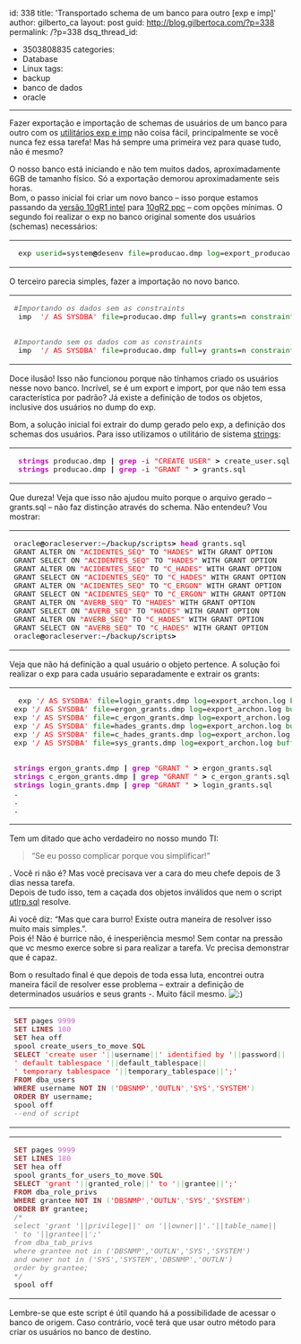 id: 338
title: 'Transportado schema de um banco para outro [exp e imp]'
author: gilberto_ca
layout: post
guid: http://blog.gilbertoca.com/?p=338
permalink: /?p=338
dsq_thread_id:
  - 3503808835
categories:
  - Database
  - Linux
tags:
  - backup
  - banco de dados
  - oracle
---
<!-- google_ad_section_start -->

Fazer exportação e importação de schemas de usuários de um banco para outro com os [utilitários exp e imp][1] não coisa fácil, principalmente se você nunca fez essa tarefa! Mas há sempre uma primeira vez para quase tudo, não é mesmo? 

O nosso banco está iniciando e não tem muitos dados, aproximadamente 6GB de tamanho físico. Só a exportação demorou aproximadamente seis horas.  
Bom, o passo inicial foi criar um novo banco &#8211; isso porque estamos passando da [versão 10gR1 intel][2] para [10gR2 ppc][3] &#8211; com opções mínimas. O segundo foi realizar o exp no banco original somente dos usuários (schemas) necessários:

<div class="wp_syntax">
  <table>
    <tr>
      <td class="code">
        <pre class="bash" style="font-family:monospace;"> exp <span style="color: #007800;">userid</span>=system<span style="color: #000000; font-weight: bold;">@</span>desenv <span style="color: #007800;">file</span>=producao.dmp <span style="color: #007800;">log</span>=export_producao.log <span style="color: #007800;">buffer</span>=<span style="color: #000000;">65535000</span> <span style="color: #007800;">consistent</span>=y <span style="color: #007800;">recordlength</span>=<span style="color: #000000;">65535</span> <span style="color: #007800;">grants</span>=y <span style="color: #007800;">compress</span>=n <span style="color: #007800;">statistics</span>=none <span style="color: #007800;">owner</span>=<span style="color: #7a0874; font-weight: bold;">&#40;</span><span style="color: #c20cb9; font-weight: bold;">login</span>,hades,c_hades,ergon,c_ergon,gilberto,kira, epj,rafael,sic<span style="color: #7a0874; font-weight: bold;">&#41;</span></pre>
      </td>
    </tr>
  </table>
</div></p> 

O terceiro parecia simples, fazer a importação no novo banco.

<div class="wp_syntax">
  <table>
    <tr>
      <td class="code">
        <pre class="bash" style="font-family:monospace;"><span style="color: #666666; font-style: italic;">#Importando os dados sem as constraints</span>
 imp  <span style="color: #ff0000;">'/ AS SYSDBA'</span> <span style="color: #007800;">file</span>=producao.dmp <span style="color: #007800;">full</span>=y <span style="color: #007800;">grants</span>=n <span style="color: #007800;">constraints</span>=n
&nbsp;
&nbsp;
<span style="color: #666666; font-style: italic;">#Importando sem os dados com as constraints</span>
 imp  <span style="color: #ff0000;">'/ AS SYSDBA'</span> <span style="color: #007800;">file</span>=producao.dmp <span style="color: #007800;">full</span>=y <span style="color: #007800;">grants</span>=n <span style="color: #007800;">constraints</span>=y <span style="color: #007800;">rows</span>=n</pre>
      </td>
    </tr>
  </table>
</div></p> 

Doce ilusão! Isso não funcionou porque não tínhamos criado os usuários nesse novo banco. Incrível, se é um export e import, por que não tem essa característica por padrão? Já existe a definição de todos os objetos, inclusive dos usuários no dump do exp. 

Bom, a solução inicial foi extrair do dump gerado pelo exp, a definição dos schemas dos usuários. Para isso utilizamos o utilitário de sistema [strings][4]:

<div class="wp_syntax">
  <table>
    <tr>
      <td class="code">
        <pre class="bash" style="font-family:monospace;"> <span style="color: #c20cb9; font-weight: bold;">strings</span> producao.dmp <span style="color: #000000; font-weight: bold;">|</span> <span style="color: #c20cb9; font-weight: bold;">grep</span> <span style="color: #660033;">-i</span> <span style="color: #ff0000;">"CREATE USER"</span> <span style="color: #000000; font-weight: bold;">&gt;</span> create_user.sql
 <span style="color: #c20cb9; font-weight: bold;">strings</span> producao.dmp <span style="color: #000000; font-weight: bold;">|</span> <span style="color: #c20cb9; font-weight: bold;">grep</span> <span style="color: #660033;">-i</span> <span style="color: #ff0000;">"GRANT "</span> <span style="color: #000000; font-weight: bold;">&gt;</span> grants.sql</pre>
      </td>
    </tr>
  </table>
</div></p> 

Que dureza! Veja que isso não ajudou muito porque o arquivo gerado &#8211; grants.sql &#8211; não faz distinção através do schema. Não entendeu? Vou mostrar:

<div class="wp_syntax">
  <table>
    <tr>
      <td class="code">
        <pre class="bash" style="font-family:monospace;">oracle<span style="color: #000000; font-weight: bold;">@</span>oracleserver:~<span style="color: #000000; font-weight: bold;">/</span>backup<span style="color: #000000; font-weight: bold;">/</span>scripts<span style="color: #000000; font-weight: bold;">&gt;</span> <span style="color: #c20cb9; font-weight: bold;">head</span> grants.sql
GRANT ALTER ON <span style="color: #ff0000;">"ACIDENTES_SEQ"</span> TO <span style="color: #ff0000;">"HADES"</span> WITH GRANT OPTION
GRANT SELECT ON <span style="color: #ff0000;">"ACIDENTES_SEQ"</span> TO <span style="color: #ff0000;">"HADES"</span> WITH GRANT OPTION
GRANT ALTER ON <span style="color: #ff0000;">"ACIDENTES_SEQ"</span> TO <span style="color: #ff0000;">"C_HADES"</span> WITH GRANT OPTION
GRANT SELECT ON <span style="color: #ff0000;">"ACIDENTES_SEQ"</span> TO <span style="color: #ff0000;">"C_HADES"</span> WITH GRANT OPTION
GRANT ALTER ON <span style="color: #ff0000;">"ACIDENTES_SEQ"</span> TO <span style="color: #ff0000;">"C_ERGON"</span> WITH GRANT OPTION
GRANT SELECT ON <span style="color: #ff0000;">"ACIDENTES_SEQ"</span> TO <span style="color: #ff0000;">"C_ERGON"</span> WITH GRANT OPTION
GRANT ALTER ON <span style="color: #ff0000;">"AVERB_SEQ"</span> TO <span style="color: #ff0000;">"HADES"</span> WITH GRANT OPTION
GRANT SELECT ON <span style="color: #ff0000;">"AVERB_SEQ"</span> TO <span style="color: #ff0000;">"HADES"</span> WITH GRANT OPTION
GRANT ALTER ON <span style="color: #ff0000;">"AVERB_SEQ"</span> TO <span style="color: #ff0000;">"C_HADES"</span> WITH GRANT OPTION
GRANT SELECT ON <span style="color: #ff0000;">"AVERB_SEQ"</span> TO <span style="color: #ff0000;">"C_HADES"</span> WITH GRANT OPTION
oracle<span style="color: #000000; font-weight: bold;">@</span>oracleserver:~<span style="color: #000000; font-weight: bold;">/</span>backup<span style="color: #000000; font-weight: bold;">/</span>scripts<span style="color: #000000; font-weight: bold;">&gt;</span></pre>
      </td>
    </tr>
  </table>
</div>

Veja que não há definição a qual usuário o objeto pertence. A solução foi realizar o exp para cada usuário separadamente e extrair os grants:

<div class="wp_syntax">
  <table>
    <tr>
      <td class="code">
        <pre class="bash" style="font-family:monospace;"> exp <span style="color: #ff0000;">'/ AS SYSDBA'</span> <span style="color: #007800;">file</span>=login_grants.dmp <span style="color: #007800;">log</span>=export_archon.log <span style="color: #007800;">buffer</span>=<span style="color: #000000;">65535000</span> <span style="color: #007800;">consistent</span>=y <span style="color: #007800;">recordlength</span>=<span style="color: #000000;">65535</span> <span style="color: #007800;">grants</span>=y <span style="color: #007800;">compress</span>=n <span style="color: #007800;">statistics</span>=none <span style="color: #007800;">owner</span>=<span style="color: #7a0874; font-weight: bold;">&#40;</span><span style="color: #c20cb9; font-weight: bold;">login</span><span style="color: #7a0874; font-weight: bold;">&#41;</span>
exp <span style="color: #ff0000;">'/ AS SYSDBA'</span> <span style="color: #007800;">file</span>=ergon_grants.dmp <span style="color: #007800;">log</span>=export_archon.log <span style="color: #007800;">buffer</span>=<span style="color: #000000;">65535000</span> <span style="color: #007800;">consistent</span>=y <span style="color: #007800;">recordlength</span>=<span style="color: #000000;">65535</span> <span style="color: #007800;">grants</span>=y <span style="color: #007800;">compress</span>=n <span style="color: #007800;">statistics</span>=none <span style="color: #007800;">owner</span>=<span style="color: #7a0874; font-weight: bold;">&#40;</span>ergon<span style="color: #7a0874; font-weight: bold;">&#41;</span>
exp <span style="color: #ff0000;">'/ AS SYSDBA'</span> <span style="color: #007800;">file</span>=c_ergon_grants.dmp <span style="color: #007800;">log</span>=export_archon.log <span style="color: #007800;">buffer</span>=<span style="color: #000000;">65535000</span> <span style="color: #007800;">consistent</span>=y <span style="color: #007800;">recordlength</span>=<span style="color: #000000;">65535</span> <span style="color: #007800;">grants</span>=y <span style="color: #007800;">compress</span>=n <span style="color: #007800;">statistics</span>=none <span style="color: #007800;">owner</span>=<span style="color: #7a0874; font-weight: bold;">&#40;</span>c_ergon<span style="color: #7a0874; font-weight: bold;">&#41;</span>
exp <span style="color: #ff0000;">'/ AS SYSDBA'</span> <span style="color: #007800;">file</span>=hades_grants.dmp <span style="color: #007800;">log</span>=export_archon.log <span style="color: #007800;">buffer</span>=<span style="color: #000000;">65535000</span> <span style="color: #007800;">consistent</span>=y <span style="color: #007800;">recordlength</span>=<span style="color: #000000;">65535</span> <span style="color: #007800;">grants</span>=y <span style="color: #007800;">compress</span>=n <span style="color: #007800;">statistics</span>=none <span style="color: #007800;">owner</span>=<span style="color: #7a0874; font-weight: bold;">&#40;</span>hades<span style="color: #7a0874; font-weight: bold;">&#41;</span>
exp <span style="color: #ff0000;">'/ AS SYSDBA'</span> <span style="color: #007800;">file</span>=c_hades_grants.dmp <span style="color: #007800;">log</span>=export_archon.log <span style="color: #007800;">buffer</span>=<span style="color: #000000;">65535000</span> <span style="color: #007800;">consistent</span>=y <span style="color: #007800;">recordlength</span>=<span style="color: #000000;">65535</span> <span style="color: #007800;">grants</span>=y <span style="color: #007800;">compress</span>=n <span style="color: #007800;">statistics</span>=none <span style="color: #007800;">owner</span>=<span style="color: #7a0874; font-weight: bold;">&#40;</span>c_hades<span style="color: #7a0874; font-weight: bold;">&#41;</span>
exp <span style="color: #ff0000;">'/ AS SYSDBA'</span> <span style="color: #007800;">file</span>=sys_grants.dmp <span style="color: #007800;">log</span>=export_archon.log <span style="color: #007800;">buffer</span>=<span style="color: #000000;">65535000</span> <span style="color: #007800;">consistent</span>=y <span style="color: #007800;">recordlength</span>=<span style="color: #000000;">65535</span> <span style="color: #007800;">grants</span>=y <span style="color: #007800;">compress</span>=n <span style="color: #007800;">statistics</span>=none <span style="color: #007800;">owner</span>=<span style="color: #7a0874; font-weight: bold;">&#40;</span>sys<span style="color: #7a0874; font-weight: bold;">&#41;</span>
&nbsp;
&nbsp;
<span style="color: #c20cb9; font-weight: bold;">strings</span> ergon_grants.dmp <span style="color: #000000; font-weight: bold;">|</span> <span style="color: #c20cb9; font-weight: bold;">grep</span> <span style="color: #ff0000;">"GRANT "</span> <span style="color: #000000; font-weight: bold;">&gt;</span> ergon_grants.sql
<span style="color: #c20cb9; font-weight: bold;">strings</span> c_ergon_grants.dmp <span style="color: #000000; font-weight: bold;">|</span> <span style="color: #c20cb9; font-weight: bold;">grep</span> <span style="color: #ff0000;">"GRANT "</span> <span style="color: #000000; font-weight: bold;">&gt;</span> c_ergon_grants.sql
<span style="color: #c20cb9; font-weight: bold;">strings</span> login_grants.dmp <span style="color: #000000; font-weight: bold;">|</span> <span style="color: #c20cb9; font-weight: bold;">grep</span> <span style="color: #ff0000;">"GRANT "</span> <span style="color: #000000; font-weight: bold;">&gt;</span> login_grants.sql
.
.
.</pre>
      </td>
    </tr>
  </table>
</div></p> 

Tem um ditado que acho verdadeiro no nosso mundo TI: 

> &#8220;Se eu posso complicar porque vou simplificar!&#8221;

. Você ri não é? Mas você precisava ver a cara do meu chefe depois de 3 dias nessa tarefa.  
Depois de tudo isso, tem a caçada dos objetos inválidos que nem o script [utlrp.sql][5] resolve. 

Ai você diz: &#8220;Mas que cara burro! Existe outra maneira de resolver isso muito mais simples.&#8221;.  
Pois é! Não é burrice não, é inesperiência mesmo! Sem contar na pressão que vc mesmo exerce sobre si para realizar a tarefa. Vc precisa demonstrar que é capaz. 

Bom o resultado final é que depois de toda essa luta, encontrei outra maneira fácil de resolver esse problema &#8211; extrair a definição de determinados usuários e seus grants -. Muito fácil mesmo. <img src="http://blog.gilbertoca.com/wp-includes/images/smilies/icon_smile.gif" alt=":)" class="wp-smiley" /> 

<div class="wp_syntax">
  <table>
    <tr>
      <td class="code">
        <pre class="sql" style="font-family:monospace;"><span style="color: #993333; font-weight: bold;">SET</span> pages <span style="color: #cc66cc;">9999</span>
<span style="color: #993333; font-weight: bold;">SET</span> <span style="color: #993333; font-weight: bold;">LINES</span> <span style="color: #cc66cc;">180</span>
<span style="color: #993333; font-weight: bold;">SET</span> hea off
spool create_users_to_move<span style="color: #66cc66;">.</span><span style="color: #993333; font-weight: bold;">SQL</span>
<span style="color: #993333; font-weight: bold;">SELECT</span> <span style="color: #ff0000;">'create user '</span><span style="color: #66cc66;">||</span>username<span style="color: #66cc66;">||</span><span style="color: #ff0000;">' identified by '</span><span style="color: #66cc66;">||</span>password<span style="color: #66cc66;">||</span>
<span style="color: #ff0000;">' default tablespace '</span><span style="color: #66cc66;">||</span>default_tablespace<span style="color: #66cc66;">||</span>
<span style="color: #ff0000;">' temporary tablespace '</span><span style="color: #66cc66;">||</span>temporary_tablespace<span style="color: #66cc66;">||</span><span style="color: #ff0000;">';'</span>
<span style="color: #993333; font-weight: bold;">FROM</span> dba_users
<span style="color: #993333; font-weight: bold;">WHERE</span> username <span style="color: #993333; font-weight: bold;">NOT</span> <span style="color: #993333; font-weight: bold;">IN</span> <span style="color: #66cc66;">&#40;</span><span style="color: #ff0000;">'DBSNMP'</span><span style="color: #66cc66;">,</span><span style="color: #ff0000;">'OUTLN'</span><span style="color: #66cc66;">,</span><span style="color: #ff0000;">'SYS'</span><span style="color: #66cc66;">,</span><span style="color: #ff0000;">'SYSTEM'</span><span style="color: #66cc66;">&#41;</span>
<span style="color: #993333; font-weight: bold;">ORDER</span> <span style="color: #993333; font-weight: bold;">BY</span> username;
spool off
<span style="color: #808080; font-style: italic;">--end of script</span></pre>
      </td>
    </tr>
  </table>
</div>

<div class="wp_syntax">
  <table>
    <tr>
      <td class="code">
        <pre class="sql" style="font-family:monospace;"><span style="color: #993333; font-weight: bold;">SET</span> pages <span style="color: #cc66cc;">9999</span>
<span style="color: #993333; font-weight: bold;">SET</span> <span style="color: #993333; font-weight: bold;">LINES</span> <span style="color: #cc66cc;">180</span>
<span style="color: #993333; font-weight: bold;">SET</span> hea off
spool grants_for_users_to_move<span style="color: #66cc66;">.</span><span style="color: #993333; font-weight: bold;">SQL</span>
<span style="color: #993333; font-weight: bold;">SELECT</span> <span style="color: #ff0000;">'grant '</span><span style="color: #66cc66;">||</span>granted_role<span style="color: #66cc66;">||</span><span style="color: #ff0000;">' to '</span><span style="color: #66cc66;">||</span>grantee<span style="color: #66cc66;">||</span><span style="color: #ff0000;">';'</span>
<span style="color: #993333; font-weight: bold;">FROM</span> dba_role_privs
<span style="color: #993333; font-weight: bold;">WHERE</span> grantee <span style="color: #993333; font-weight: bold;">NOT</span> <span style="color: #993333; font-weight: bold;">IN</span> <span style="color: #66cc66;">&#40;</span><span style="color: #ff0000;">'DBSNMP'</span><span style="color: #66cc66;">,</span><span style="color: #ff0000;">'OUTLN'</span><span style="color: #66cc66;">,</span><span style="color: #ff0000;">'SYS'</span><span style="color: #66cc66;">,</span><span style="color: #ff0000;">'SYSTEM'</span><span style="color: #66cc66;">&#41;</span>
<span style="color: #993333; font-weight: bold;">ORDER</span> <span style="color: #993333; font-weight: bold;">BY</span> grantee;
<span style="color: #808080; font-style: italic;">/*
select 'grant '||privilege||' on '||owner||'.'||table_name||
' to '||grantee||';'
from dba_tab_privs
where grantee not in ('DBSNMP','OUTLN','SYS','SYSTEM')
and owner not in ('SYS','SYSTEM','DBSNMP','OUTLN')
order by grantee;
*/</span>
spool off</pre>
      </td>
    </tr>
  </table>
</div>

Lembre-se que este script é útil quando há a possibilidade de acessar o banco de origem. Caso contrário, você terá que usar outro método para criar os usuários no banco de destino.

<!-- google_ad_section_end -->

 [1]: http://download.oracle.com/docs/cd/B19306_01/server.102/b14215/exp_imp.htm#i1023560
 [2]: http://download.oracle.com/docs/cd/B19306_01/relnotes.102/b15659/toc.htm
 [3]: http://download.oracle.com/docs/cd/B19306_01/relnotes.102/b19074/toc.htm
 [4]: http://linux.die.net/man/1/strings
 [5]: http://download.oracle.com/docs/cd/B19306_01/install.102/b15660/post_inst_task.htm#i1036714